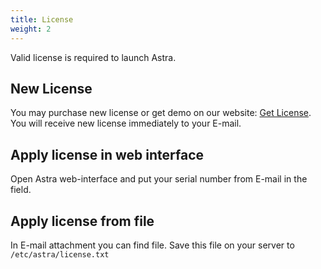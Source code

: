 ```yaml
---
title: License
weight: 2
---
```


Valid license is required to launch Astra.

## New License

You may purchase new license or get demo on our website: [Get License](https://cesbo.com/astra-license).
You will receive new license immediately to your E-mail.

## Apply license in web interface

Open Astra web-interface and put your serial number from E-mail in the field.

## Apply license from file

In E-mail attachment you can find file. Save this file on your server to `/etc/astra/license.txt`
